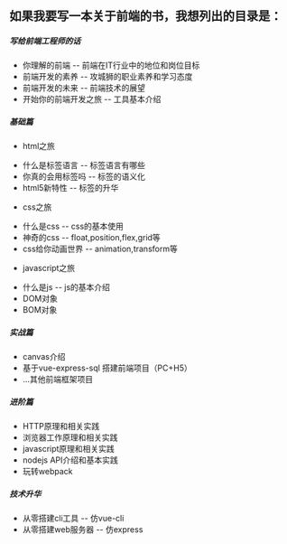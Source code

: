 ## 如果我要写一本关于前端的书，我想列出的目录是：

##### 写给前端工程师的话
+ 你理解的前端 -- 前端在IT行业中的地位和岗位目标
+ 前端开发的素养 -- 攻城狮的职业素养和学习态度
+ 前端开发的未来 -- 前端技术的展望
+ 开始你的前端开发之旅 -- 工具基本介绍

##### 基础篇
- html之旅
+ 什么是标签语言 -- 标签语言有哪些
+ 你真的会用标签吗 -- 标签的语义化
+ html5新特性 -- 标签的升华

- css之旅
+ 什么是css -- css的基本使用
+ 神奇的css -- float,position,flex,grid等
+ css给你动画世界 -- animation,transform等

- javascript之旅
+ 什么是js -- js的基本介绍
+ DOM对象
+ BOM对象

##### 实战篇
+ canvas介绍
+ 基于vue-express-sql 搭建前端项目（PC+H5）
+ ...其他前端框架项目

##### 进阶篇
- HTTP原理和相关实践
- 浏览器工作原理和相关实践
- javascript原理和相关实践
- nodejs API介绍和基本实践
- 玩转webpack

##### 技术升华
- 从零搭建cli工具 -- 仿vue-cli
- 从零搭建web服务器 -- 仿express

